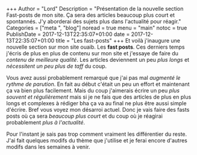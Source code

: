 +++
Author = "Lord"
Description = "Présentation de la nouvelle section Fast-posts de mon site. Ça sera des articles beaucoup plus court et spontannés. J'y aborderai des sujets plus dans l'actualité pour réagir."
Categories = ["meta ", "blog"]
noread = true
menu = "main"
notoc = true
PublishDate = 2017-12-13T22:35:07+01:00
date = 2017-12-13T22:35:07+01:00
title = "Les fast-posts"
+++
Et voilà j'inaugure une nouvelle section sur mon site ouaib. Les **fast posts**. Ces derniers temps j'écris de plus en plus de contenu sur mon site et j'essaye de faire du *contenu de meilleure qualité*. Les articles deviennent un peu *plus longs* et *nécessitent un peu plus de taff* du coup.

Vous avez aussi probablement remarqué que j'ai pas mal *augmenté le rythme de parution*. En fait au début c'était un peu un effort et maintenant ça va bien plus facilement. Mais du coup j'aimerais écrire un peu *plus souvent et régulièrement* mais si je ne fais que des articles de plus en plus longs et complexes à rédiger bha ça va au final ne plus être aussi simple d'écrire. Bref vous voyez mon désarroi actuel. Donc je vais faire des fasts posts où ça sera *beaucoup plus court* et du coup où je réagirai probablement *plus à l'actualité*.

Pour l'instant je sais pas trop comment vraiment les différentier du reste. J'ai fait quelques modifs du thème que j'utilise et je ferai encore d'autres modifs dans les semaines à venir.
